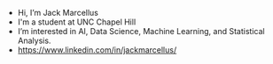 - Hi, I’m Jack Marcellus
- I'm a student at UNC Chapel Hill
- I’m interested in AI, Data Science, Machine Learning, and Statistical Analysis.
- https://www.linkedin.com/in/jackmarcellus/

